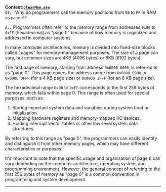 **Context:[`cleanMem.asm`](https://github.com/PhoenixAthens/Atari-6507-Development/blob/main/cleanMem/cleanMem.asm)**<br>
`Q1::` Why do programmers call the memory positions from `00` to `FF` in RAM as `page 0`?

`A::` Programmers often refer to the memory range from addresses `0x00` to `0xFF` (hexadecimal) as "page 0" because of how memory is organized and addressed in computer systems.

In many computer architectures, memory is divided into fixed-size blocks called "pages" for memory-management purposes. The size of a page can vary, but common sizes are 4KB (4096 bytes) or 8KB (8192 bytes).

The first page of memory, starting from address `0x0000 0000`, is referred to as "page 0". This page covers the address range from `0x0000 0000` to `0x0000 0FFF` (for a 4 KB page size) or `0x0000 1FFF` (for an 8 KB page size).

The hexadecimal range `0x00` to `0xFF` corresponds to the first 256 bytes of memory, which falls within page 0. This range is often used for special purposes, such as:

1. Storing important system data and variables during system boot or initialization
2. Mapping hardware registers and memory-mapped I/O devices.
3. Holding interrupt vector tables or other low-level system data structures.

By referring to this range as "page 0", the programmers can easily identify and distinguish it from other memory pages, which may have different characteristics or purposes.

It's important to note that the specific usage and organization of page 0 can vary depending on the computer architecture, operating system, and programming environment. However, the general concept of referring to the first 256 bytes of memory as "page 0" is a common convention in programming and system development.

---
